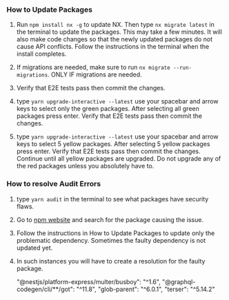 ### How to Update Packages

1. Run `npm install nx -g` to update NX. Then type `nx migrate latest` in the terminal to update the packages. This may take a few minutes. It will also make code changes so that the newly updated packages do not cause API conflicts. Follow the instructions in the terminal when the install completes.

2. If migrations are needed, make sure to run `nx migrate --run-migrations`. ONLY IF migrations are needed.

3. Verify that E2E tests pass then commit the changes.

4. type `yarn upgrade-interactive --latest` use your spacebar and arrow keys to select only the green packages. After selecting all green packages press enter. Verify that E2E tests pass then commit the changes.

5. type `yarn upgrade-interactive --latest` use your spacebar and arrow keys to select 5 yellow packages. After selecting 5 yellow packages press enter. Verify that E2E tests pass then commit the changes. Continue until all yellow packages are upgraded. Do not upgrade any of the red packages unless you absolutely have to.

### How to resolve Audit Errors

1. type `yarn audit` in the terminal to see what packages have security flaws.

2. Go to [npm website](https://www.npmjs.com/) and search for the package causing the issue.

3. Follow the instructions in How to Update Packages to update only the problematic dependency. Sometimes the faulty dependency is not updated yet.

4. In such instances you will have to create a resolution for the faulty package.

   "@nestjs/platform-express/multer/busboy": "^1.6",
   "@graphql-codegen/cli/\*\*/got": "^11.8",
   "glob-parent": "^6.0.1",
   "terser": "^5.14.2"
